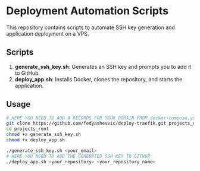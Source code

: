 # Deployment Automation Scripts

This repository contains scripts to automate SSH key generation and application deployment on a VPS.

## Scripts

1. **generate_ssh_key.sh**: Generates an SSH key and prompts you to add it to GitHub.
2. **deploy_app.sh**: Installs Docker, clones the repository, and starts the application.

## Usage

```bash
# HERE YOU NEED TO ADD A RECORDS FOR YOUR DOMAIN FROM docker-compose.yml
git clone https://github.com/fedyashevvic/deploy-traefik.git projects_root
cd projects_root
chmod +x generate_ssh_key.sh
chmod +x deploy_app.sh

./generate_ssh_key.sh <your_email>
# HERE YOU NEED TO ADD THE GENERATED SSH KEY TO GITHUB
./deploy_app.sh <your_repository> <your_repository_name>
```